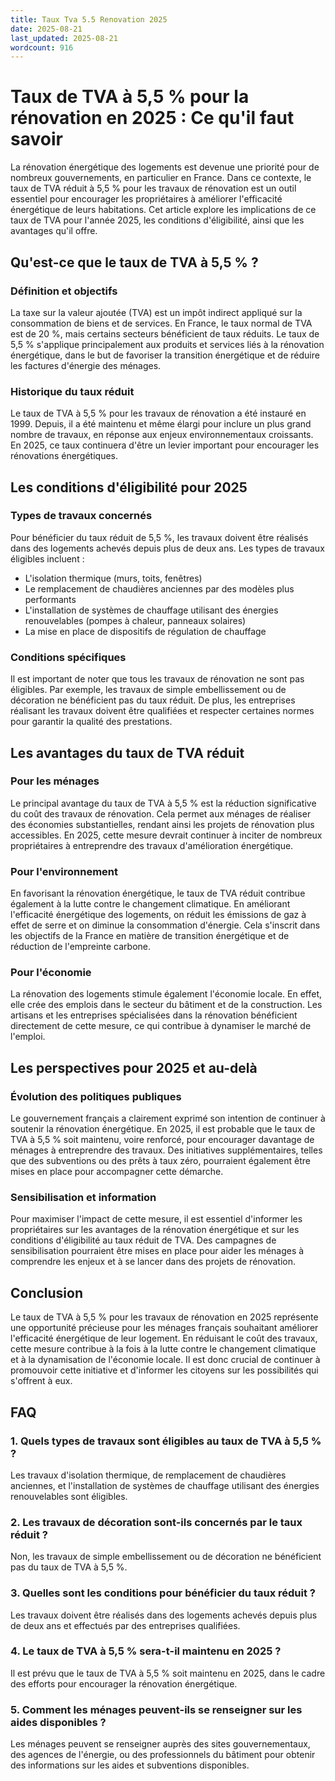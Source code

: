 ```yaml
---
title: Taux Tva 5.5 Renovation 2025
date: 2025-08-21
last_updated: 2025-08-21
wordcount: 916
---
```


# Taux de TVA à 5,5 % pour la rénovation en 2025 : Ce qu'il faut savoir

La rénovation énergétique des logements est devenue une priorité pour de nombreux gouvernements, en particulier en France. Dans ce contexte, le taux de TVA réduit à 5,5 % pour les travaux de rénovation est un outil essentiel pour encourager les propriétaires à améliorer l'efficacité énergétique de leurs habitations. Cet article explore les implications de ce taux de TVA pour l'année 2025, les conditions d'éligibilité, ainsi que les avantages qu'il offre.

## Qu'est-ce que le taux de TVA à 5,5 % ?

### Définition et objectifs

La taxe sur la valeur ajoutée (TVA) est un impôt indirect appliqué sur la consommation de biens et de services. En France, le taux normal de TVA est de 20 %, mais certains secteurs bénéficient de taux réduits. Le taux de 5,5 % s'applique principalement aux produits et services liés à la rénovation énergétique, dans le but de favoriser la transition énergétique et de réduire les factures d'énergie des ménages.

### Historique du taux réduit

Le taux de TVA à 5,5 % pour les travaux de rénovation a été instauré en 1999. Depuis, il a été maintenu et même élargi pour inclure un plus grand nombre de travaux, en réponse aux enjeux environnementaux croissants. En 2025, ce taux continuera d'être un levier important pour encourager les rénovations énergétiques.

## Les conditions d'éligibilité pour 2025

### Types de travaux concernés

Pour bénéficier du taux réduit de 5,5 %, les travaux doivent être réalisés dans des logements achevés depuis plus de deux ans. Les types de travaux éligibles incluent :

- L'isolation thermique (murs, toits, fenêtres)
- Le remplacement de chaudières anciennes par des modèles plus performants
- L'installation de systèmes de chauffage utilisant des énergies renouvelables (pompes à chaleur, panneaux solaires)
- La mise en place de dispositifs de régulation de chauffage

### Conditions spécifiques

Il est important de noter que tous les travaux de rénovation ne sont pas éligibles. Par exemple, les travaux de simple embellissement ou de décoration ne bénéficient pas du taux réduit. De plus, les entreprises réalisant les travaux doivent être qualifiées et respecter certaines normes pour garantir la qualité des prestations.

## Les avantages du taux de TVA réduit

### Pour les ménages

Le principal avantage du taux de TVA à 5,5 % est la réduction significative du coût des travaux de rénovation. Cela permet aux ménages de réaliser des économies substantielles, rendant ainsi les projets de rénovation plus accessibles. En 2025, cette mesure devrait continuer à inciter de nombreux propriétaires à entreprendre des travaux d'amélioration énergétique.

### Pour l'environnement

En favorisant la rénovation énergétique, le taux de TVA réduit contribue également à la lutte contre le changement climatique. En améliorant l'efficacité énergétique des logements, on réduit les émissions de gaz à effet de serre et on diminue la consommation d'énergie. Cela s'inscrit dans les objectifs de la France en matière de transition énergétique et de réduction de l'empreinte carbone.

### Pour l'économie

La rénovation des logements stimule également l'économie locale. En effet, elle crée des emplois dans le secteur du bâtiment et de la construction. Les artisans et les entreprises spécialisées dans la rénovation bénéficient directement de cette mesure, ce qui contribue à dynamiser le marché de l'emploi.

## Les perspectives pour 2025 et au-delà

### Évolution des politiques publiques

Le gouvernement français a clairement exprimé son intention de continuer à soutenir la rénovation énergétique. En 2025, il est probable que le taux de TVA à 5,5 % soit maintenu, voire renforcé, pour encourager davantage de ménages à entreprendre des travaux. Des initiatives supplémentaires, telles que des subventions ou des prêts à taux zéro, pourraient également être mises en place pour accompagner cette démarche.

### Sensibilisation et information

Pour maximiser l'impact de cette mesure, il est essentiel d'informer les propriétaires sur les avantages de la rénovation énergétique et sur les conditions d'éligibilité au taux réduit de TVA. Des campagnes de sensibilisation pourraient être mises en place pour aider les ménages à comprendre les enjeux et à se lancer dans des projets de rénovation.

## Conclusion

Le taux de TVA à 5,5 % pour les travaux de rénovation en 2025 représente une opportunité précieuse pour les ménages français souhaitant améliorer l'efficacité énergétique de leur logement. En réduisant le coût des travaux, cette mesure contribue à la fois à la lutte contre le changement climatique et à la dynamisation de l'économie locale. Il est donc crucial de continuer à promouvoir cette initiative et d'informer les citoyens sur les possibilités qui s'offrent à eux.

## FAQ

### 1. Quels types de travaux sont éligibles au taux de TVA à 5,5 % ?

Les travaux d'isolation thermique, de remplacement de chaudières anciennes, et l'installation de systèmes de chauffage utilisant des énergies renouvelables sont éligibles.

### 2. Les travaux de décoration sont-ils concernés par le taux réduit ?

Non, les travaux de simple embellissement ou de décoration ne bénéficient pas du taux de TVA à 5,5 %.

### 3. Quelles sont les conditions pour bénéficier du taux réduit ?

Les travaux doivent être réalisés dans des logements achevés depuis plus de deux ans et effectués par des entreprises qualifiées.

### 4. Le taux de TVA à 5,5 % sera-t-il maintenu en 2025 ?

Il est prévu que le taux de TVA à 5,5 % soit maintenu en 2025, dans le cadre des efforts pour encourager la rénovation énergétique.

### 5. Comment les ménages peuvent-ils se renseigner sur les aides disponibles ?

Les ménages peuvent se renseigner auprès des sites gouvernementaux, des agences de l'énergie, ou des professionnels du bâtiment pour obtenir des informations sur les aides et subventions disponibles.